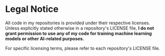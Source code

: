 # Legal Notice

All code in my repositories is provided under their respective licenses. Unless explicitly stated otherwise in a repository's LICENSE file, **I do not grant permission to use any of my code for training machine learning models or other AI-related purposes.**

For specific licensing terms, please refer to each repository's LICENSE file.
